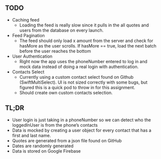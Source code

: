 ## TODO
- Caching feed
  - Loading the feed is really slow since it pulls in the all quotes and users from the database on every launch. 
- Feed Pagination
  - The feed should only load x amount from the server and check for hasMore as the user scrolls. If hasMore == true, load the next batch before the user reaches the bottom
- User Authentication
  - Right now the app uses the phoneNumber entered to log in and mock data instead of doing a real login with authentication.
- Contacts Select
  - Currently using a custom contact select found on Github (SwiftMultiSelect). UI is not sized correctly with some bugs, but figured this is a quick pod to throw in for this assignment.
  - Should create own custom contacts selection.

## TL;DR
- User login is just taking in a phoneNumber so we can detect who the loggedInUser is from the phone’s contacts
- Data is mocked by creating a user object for every contact that has a first and last name. 
- Quotes are generated from a json file found on GitHub
- Dates are randomly generated
- Data is stored on Google Firebase
